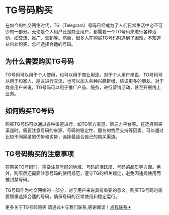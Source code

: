 # TG号码购买

在如今的社交网络时代，TG（Telegram）号码已经成为了人们日常生活中必不可少的一部分。无论是个人用户还是商业用户，都需要一个TG号码来进行各种活动，如交流、推广、营销等。然而，很多人在购买TG号码时遇到了困难，不知道从何处购买，怎样选择合适的号码。

## 为什么需要购买TG号码

TG号码可以用于个人使用，也可以用于商业用途。对于个人用户来说，TG号码可以用于和家人、朋友进行交流，也可以加入各种兴趣群组，结识更多的朋友。对于商业用户来说，TG号码可以用于推广产品、服务，进行营销活动，甚至开展线上业务。

## 如何购买TG号码

购买TG号码可以通过各种渠道进行，如TG官方渠道、第三方平台等。在选择购买渠道时，需要注意号码的来源、号码的稳定性、服务的售后支持等因素。可以通过比较不同渠道的优势和劣势，选择最适合自己的购买渠道。

## TG号码购买的注意事项

在购买TG号码时，需要注意号码的地域、号码的活跃度、号码的品质等方面。另外，购买后还需要注意号码的使用规范，遵守TG的相关规定，避免因违规使用而被封禁号码。

TG号码作为社交网络的一部分，对于用户来说具有重要的意义。购买TG号码时需要慎重选择合适的号码，确保号码的正常使用和稳定运行。

更多关于TG号码购买 请通过✈与我们联系,感谢阅读！[点我联系✈](https://data.G208.com)